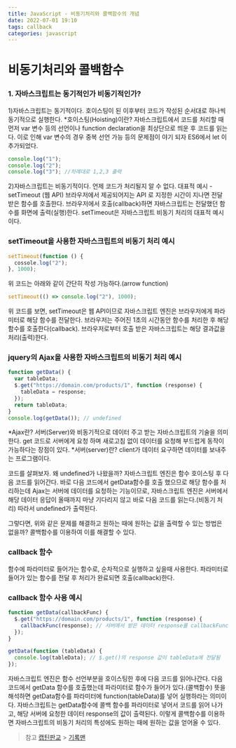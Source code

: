 ```yaml
---
title: JavaScript - 비동기처리와 콜백함수의 개념
date: 2022-07-01 19:10
tags: callback
categories: javascript
---
```


# 비동기처리와 콜백함수

### 1. 자바스크립트는 동기적인가 비동기적인가?

1)자바스크립트는 동기적이다.
호이스팅이 된 이후부터 코드가 작성된 순서대로 하나씩 동기적으로 실행한다. \*호이스팅(Hoisting)이란? 자바스크립트에서 코드를 처리할 때 먼저 var 변수 등의 선언이나 function declaration을 최상단으로 띄운 후 코드를 읽는다. 이로 인해 var 변수의 경우 중복 선언 가능 등의 문제점이 야기 되자 ES6에서 let 이 추가되었다.

```javascript
console.log("1");
console.log("2");
console.log("3"); //차례대로 1,2,3 출력
```

2)자바스크립트는 비동기적이다. 언제 코드가 처리될지 알 수 없다.
대표적 예시 - setTimeout (웹 API)
브라우저에서 제공되어지는 API 로 지정한 시간이 지나면 전달 받은 함수를 호출한다.
브라우저에서 호출(callback)하면 자바스크립트는 전달했던 함수를 화면에 출력(실행)한다.
setTimeout은 자바스크립트 비동기 처리의 대표적 예시이다.

### setTimeout을 사용한 자바스크립트의 비동기 처리 예시

```javascript
setTimeout(function () {
  cossole.log("2");
}, 1000);
```

위 코드는 아래와 같이 간단히 작성 가능하다.(arrow function)

```javascript
setTimeout(() => console.log("2"), 1000);
```

위 코드를 보면, setTimeout은 웹 API이므로 자바스크립트 엔진은 브라우저에게 파라미터로 해당 함수를 전달한다. 브라우저는 주어진 1초의 시간동안 함수를 처리한 후 해당 함수를 호출한다(callback). 브라우저로부터 호출 받은 자바스크립트는 해당 결과값을 처리(출력)한다.

### jquery의 Ajax을 사용한 자바스크립트의 비동기 처리 예시

```javascript
function getData() {
  var tableData;
  $.get("https://domain.com/products/1", function (response) {
    tableData = response;
  });
  return tableData;
}
console.log(getData()); // undefined
```

*Ajax란? 서버(Server)와 비동기적으로 데이터 주고 받는 자바스크립트의 기술을 의미한다. get 코드로 서버에게 요청 하며 새로고침 없이 데이터를 요청해 부드럽게 동작이 가능하다는 장점이 있다.
*서버(server)란? client가 데이터 요구하면 데이터를 보내주는 프로그램이다.

코드를 살펴보자. 왜 undefined가 나왔을까? 자바스크립트 엔진은 함수 호이스팅 후 다음 코드를 읽어간다. 바로 다음 코드에서 getData함수를 호출 했으므로 해당 함수를 처리하는데 Ajax는 서버에 데이터를 요청하는 기능이므로, 자바스크립트 엔진은 서버에서 해당 데이터 응답이 올때까지 마냥 기다리지 않고 바로 다음 코드를 읽는다.(비동기 처리) 따라서 undefined가 출력된다.

그렇다면, 위와 같은 문제를 해결하고 원하는 때에 원하는 값을 출력할 수 있는 방법은 없을까? 콜백함수를 이용하여 이를 해결할 수 있다.

### callback 함수

함수에 파라미터로 들어가는 함수로, 순차적으로 실행하고 싶을때 사용한다.
파라미터로 들어가 있는 함수를 전달 후 처리가 완료되면 호출(callback)한다.

### callback 함수 사용 예시

```javascript
function getData(callbackFunc) {
  $.get("https://domain.com/products/1", function (response) {
    callbackFunc(response); // 서버에서 받은 데이터 response를 callbackFunc() 함수에 넘겨줌
  });
}

getData(function (tableData) {
  console.log(tableData); // $.get()의 response 값이 tableData에 전달됨
});
```

자바스크립트 엔진은 함수 선언부분을 호이스팅한 후에 다음 코드를 읽어나간다. 다음 코드에서 getData 함수를 호출했는데 파라미터로 함수가 들어가 있다.(콜백함수)
뜻을 해석하면 getData함수를 파라미터에 function(tableData)를 넣어 실행하라는 의미이다. 자바스크립트는 getData함수에 콜백 함수를 파라미터로 넣어서 코드를 읽어 나가고,
해당 서버에 요청한 데이터 response의 값이 출력된다. 이렇게 콜백함수를 이용하면 자바스크립트의 비동기 처리의 특성에도 원하는 때에 원하는 값을 얻어올 수 있다.

> 참고
> [캡틴판교](https://joshua1988.github.io/web-development/javascript/javascript-asynchronous-operation/#%EB%B9%84%EB%8F%99%EA%B8%B0-%EC%B2%98%EB%A6%AC%EC%9D%98-%EB%91%90-%EB%B2%88%EC%A7%B8-%EC%82%AC%EB%A1%80) > [기록맨](https://recordboy.github.io/2020/06/04/javascript-asynchronous-callback/)
